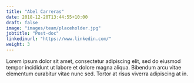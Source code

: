 ```yaml
---
title: "Abel Carreras"
date: 2018-12-20T13:44:55+10:00
draft: false
image: "images/team/placeholder.jpg"
jobtitle: "Post-doc"
linkedinurl: "https://www.linkedin.com/"
weight: 3
---
```


Lorem ipsum dolor sit amet, consectetur adipiscing elit, sed do eiusmod tempor incididunt ut labore et dolore magna aliqua. Bibendum arcu vitae elementum curabitur vitae nunc sed. Tortor at risus viverra adipiscing at in.
